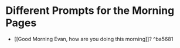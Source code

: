 # Different Prompts for the Morning Pages

- [[Good Morning Evan, how are you doing this morning]]?  ^ba5681